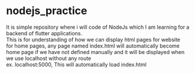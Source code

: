 # nodejs_practice
It is simple repository where i will code of NodeJs which I am learning for a backend of flutter applications.<br>
This is for understanding of how we can display html pages for website<br>
for home pages, any page named index.html will automatically become home page if we have not defined manually and it will be displayed when we use localhost without any route <br>
ex. localhost:5000, This will automatically load index.html